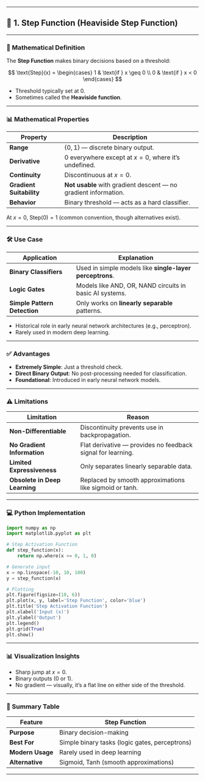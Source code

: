 
---

## 🔵 1. Step Function (Heaviside Step Function)

---

### 📐 Mathematical Definition

The **Step Function** makes binary decisions based on a threshold:

$$
\text{Step}(x) = 
\begin{cases} 
1 & \text{if } x \geq 0 \\ 
0 & \text{if } x < 0 
\end{cases}
$$

* Threshold typically set at 0.
* Sometimes called the **Heaviside function**.

---

### 📊 Mathematical Properties

| Property                 | Description                                                     |
| ------------------------ | --------------------------------------------------------------- |
| **Range**                | $\{0, 1\}$ — discrete binary output.                            |
| **Derivative**           | 0 everywhere except at $x = 0$, where it’s undefined.           |
| **Continuity**           | Discontinuous at $x = 0$.                                       |
| **Gradient Suitability** | **Not usable** with gradient descent — no gradient information. |
| **Behavior**             | Binary threshold — acts as a hard classifier.                   |

At $x = 0$, $\text{Step}(0) = 1$ (common convention, though alternatives exist).

---

### 🛠 Use Case

| Application                  | Explanation                                              |
| ---------------------------- | -------------------------------------------------------- |
| **Binary Classifiers**       | Used in simple models like **single-layer perceptrons**. |
| **Logic Gates**              | Models like AND, OR, NAND circuits in basic AI systems.  |
| **Simple Pattern Detection** | Only works on **linearly separable** patterns.           |

* Historical role in early neural network architectures (e.g., perceptron).
* Rarely used in modern deep learning.

---

### ✅ Advantages

* **Extremely Simple**: Just a threshold check.
* **Direct Binary Output**: No post-processing needed for classification.
* **Foundational**: Introduced in early neural network models.

---

### ⚠️ Limitations

| Limitation                    | Reason                                                      |
| ----------------------------- | ----------------------------------------------------------- |
| **Non-Differentiable**        | Discontinuity prevents use in backpropagation.              |
| **No Gradient Information**   | Flat derivative — provides no feedback signal for learning. |
| **Limited Expressiveness**    | Only separates linearly separable data.                     |
| **Obsolete in Deep Learning** | Replaced by smooth approximations like sigmoid or tanh.     |

---

### 💻 Python Implementation

```python
import numpy as np
import matplotlib.pyplot as plt

# Step Activation Function
def step_function(x):
    return np.where(x >= 0, 1, 0)

# Generate input
x = np.linspace(-10, 10, 100)
y = step_function(x)

# Plotting
plt.figure(figsize=(10, 6))
plt.plot(x, y, label='Step Function', color='blue')
plt.title('Step Activation Function')
plt.xlabel('Input (x)')
plt.ylabel('Output')
plt.legend()
plt.grid(True)
plt.show()
```

---

### 📊 Visualization Insights

* Sharp jump at $x = 0$.
* Binary outputs (0 or 1).
* No gradient — visually, it’s a flat line on either side of the threshold.

---

### 📌 Summary Table

| Feature          | Step Function                                  |
| ---------------- | ---------------------------------------------- |
| **Purpose**      | Binary decision-making                         |
| **Best For**     | Simple binary tasks (logic gates, perceptrons) |
| **Modern Usage** | Rarely used in deep learning                   |
| **Alternative**  | Sigmoid, Tanh (smooth approximations)          |

---


